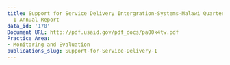 ```yaml
---
title: Support for Service Delivery Intergration-Systems-Malawi Quarter 4 and Year
  1 Annual Report
data_id: '178'
Document URL: http://pdf.usaid.gov/pdf_docs/pa00k4tw.pdf
Practice Area:
- Monitoring and Evaluation
publications_slug: Support-for-Service-Delivery-I
---
```


